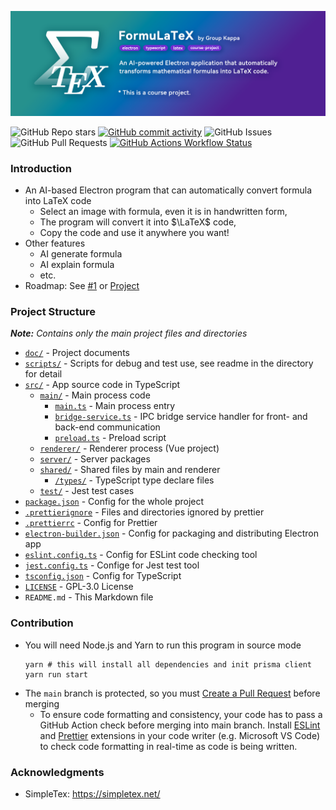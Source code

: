 ![FormuLaTeX](/assets/doc/readme-banner.png)

![GitHub Repo stars](https://img.shields.io/github/stars/Leo204-LKY/FormuLaTeX?style=for-the-badge)
[![GitHub commit activity](https://img.shields.io/github/commit-activity/t/Leo204-LKY/FormuLaTeX?style=for-the-badge)](https://github.com/Leo204-LKY/FormuLaTeX/commits/main/)
![GitHub Issues](https://img.shields.io/github/issues/Leo204-LKY/FormuLaTeX?style=for-the-badge)
![GitHub Pull Requests](https://img.shields.io/github/issues-pr/Leo204-LKY/FormuLaTeX?style=for-the-badge)
[![GitHub Actions Workflow Status](https://img.shields.io/github/actions/workflow/status/Leo204-LKY/FormuLaTeX/eslint.yml?style=for-the-badge)](https://github.com/Leo204-LKY/FormuLaTeX/actions/workflows/eslint.yml)

### Introduction

- An AI-based Electron program that can automatically convert formula into LaTeX code
  - Select an image with formula, even it is in handwritten form,
  - The program will convert it into $\LaTeX$ code,
  - Copy the code and use it anywhere you want!
- Other features
  - AI generate formula
  - AI explain formula
  - etc.
- Roadmap: See [#1](https://github.com/Leo204-LKY/FormuLaTeX/issues/1) or [Project](https://github.com/users/Leo204-LKY/projects/3/views/4)

### Project Structure

_**Note:** Contains only the main project files and directories_

- [`doc/`](/doc/) - Project documents
- [`scripts/`](/scripts/) - Scripts for debug and test use, see readme in the directory for detail
- [`src/`](/src/) - App source code in TypeScript
  - [`main/`](/src/main/) - Main process code
    - [`main.ts`](/src/main/main.ts) - Main process entry
    - [`bridge-service.ts`](/src/main/bridge-service.ts) - IPC bridge service handler for front- and back-end communication
    - [`preload.ts`](/src/main/preload.ts) - Preload script
  - [`renderer/`](/src/renderer/) - Renderer process (Vue project)
  - [`server/`](/src/server/) - Server packages
  - [`shared/`](/src/shared/) - Shared files by main and renderer
    - [`/types/`](/src/shared/types/) - TypeScript type declare files
  - [`test/`](/src/test/) - Jest test cases
- [`package.json`](/package.json) - Config for the whole project
- [`.prettierignore`](/.prettierignore) - Files and directories ignored by prettier
- [`.prettierrc`](/.prettierrc) - Config for Prettier
- [`electron-builder.json`](/electron-builder.json) - Config for packaging and distributing Electron app
- [`eslint.config.ts`](/eslint.config.ts) - Config for ESLint code checking tool
- [`jest.config.ts`](/jest.config.ts) - Confige for Jest test tool
- [`tsconfig.json`](/tsconfig.json) - Config for TypeScript
- [`LICENSE`](/LICENSE) - GPL-3.0 License
- `README.md` - This Markdown file

### Contribution

- You will need Node.js and Yarn to run this program in source mode
  ```shell
  yarn # this will install all dependencies and init prisma client
  yarn run start
  ```
- The `main` branch is protected, so you must [Create a Pull Request](https://github.com/Leo204-LKY/FormuLaTeX/compare) before merging
  - To ensure code formatting and consistency, your code has to pass a GitHub Action check before merging into main branch. Install [ESLint](https://eslint.org/) and [Prettier](https://prettier.io/) extensions in your code writer (e.g. Microsoft VS Code) to check code formatting in real-time as code is being written.

### Acknowledgments

- SimpleTex: https://simpletex.net/
